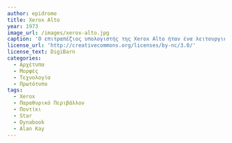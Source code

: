 ```yaml
---
author: epidrome
title: Xerox Alto 
year: 1973
image_url: /images/xerox-alto.jpg
caption: 'Ο επιτραπέζιος υπολογιστής της Xerox Alto ήταν ένα λειτουργικό πρωτότυπο πάνω στην ιδέα του Dynabook που βελτιωνόταν συνεχώς από τους ερευνητές του PARC και οδήγησε τελικά την κατασκευή του πρώτου σύγχρονου υπολογιστή με γραφική επιφάνεια εργασίας, του Xerox Star'
license_url: 'http://creativecommons.org/licenses/by-nc/3.0/'
license_text: DigiBarn
categories:
  - Αρχέτυπα 
  - Μορφές
  - Τεχνολογία
  - Πρωτότυπο
tags:
  - Xerox
  - Παραθυρικό Περιβάλλον 
  - Ποντίκι 
  - Star
  - Dynabook
  - Alan Kay
---
```

